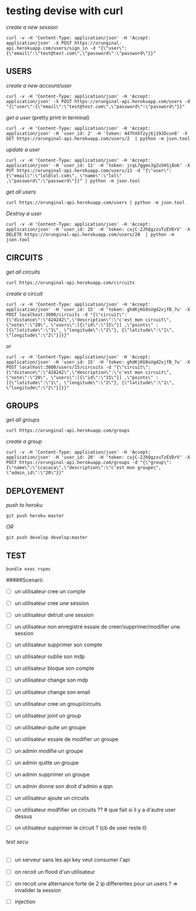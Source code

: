 # testing devise with curl


_create a new session_
```
curl -v -H 'Content-Type: application/json' -H 'Accept: application/json' -X POST https://orunginal-api.herokuapp.com/users/sign_in -d "{\"user\":{\"email\":\"test@test.com\",\"password\":\"password\"}}"
```

## USERS


_create a new account/user_
```
curl -v -H 'Content-Type: application/json' -H 'Accept: application/json' -X POST https://orunginal-api.herokuapp.com/users -d "{\"user\":{\"email\":\"test@test.com\",\"password\":\"password\"}}"
```


_get a user_ (pretty print in terminal)
```
curl -v -H 'Content-Type: application/json' -H 'Accept: application/json' -H 'user_id: 2' -H 'token: 447hXkTzyj6j19JDcun8' -X GET https://orunginal-api.herokuapp.com/users/2  | python -m json.tool
```

_update a user_
```
curl -v -H 'Content-Type: application/json' -H 'Accept: application/json' -H 'user_id: 11' -H 'token: jcqL7ggms3gZu5HSj8ob' -X PUT https://orunginal-api.herokuapp.com/users/11 -d "{\"user\":{\"email\":\"lol@lol.com\", \"name\":\"lol\" ,\"password\":\"password\"}}" | python -m json.tool
```

_get all users_
```
curl https://orunginal-api.herokuapp.com/users | python -m json.tool
```

_Destroy a user_
```
curl -v -H 'Content-Type: application/json' -H 'Accept: application/json' -H 'user_id: 20' -H 'token: cxjC-2JhQgzzuTzEVDrV' -X DELETE https://orunginal-api.herokuapp.com/users/20  | python -m json.tool
```


## CIRCUITS

_get all circuits_
```
curl https://orunginal-api.herokuapp.com/circuits
```

_create a circuit_
```
curl -v -H 'Content-Type: application/json' -H 'Accept: application/json' -H 'user_id: 15' -H 'token: ghdKjKG9sUgd2xjfB_7u' -X POST localhost:3000/circuits -d "{\"circuit\":{\"distance\":\"424242\",\"description\":\"c'est mon circuit\", \"note\":\"20\", \"users\":[{\"id\":\"15\"}] ,\"points\" : [{\"latitude\":\"1\", \"longitude\":\"2\"}, {\"latitude\":\"1\", \"longitude\":\"2\"}]}}"
```

or

```
curl -v -H 'Content-Type: application/json' -H 'Accept: application/json' -H 'user_id: 15' -H 'token: ghdKjKG9sUgd2xjfB_7u' -X POST localhost:3000/users/15/circuits -d "{\"circuit\":{\"distance\":\"424242\",\"description\":\"c'est mon circuit\", \"note\":\"20\", \"users\":[{\"id\":\"15\"}] ,\"points\" : [{\"latitude\":\"1\", \"longitude\":\"2\"}, {\"latitude\":\"1\", \"longitude\":\"2\"}]}}"
```


## GROUPS

_get all groups_
```
curl https://orunginal-api.herokuapp.com/groups
```

_create a group_
```
curl -v -H 'Content-Type: application/json' -H 'Accept: application/json' -H 'user_id: 20' -H 'token: cxjC-2JhQgzzuTzEVDrV' -X POST https://orunginal-api.herokuapp.com/groups -d "{\"group\":{\"name\":\"ccacaca\",\"description\":\"c'est mon groupe\", \"admin_id\":\"20\"}}"
```


## DEPLOYEMENT

_push to heroku_

```
git push heroku master
```

*OR*

```
git push develop develop:master
```


## TEST


```
bundle exec rspec
```


#####Scenarii:

- [ ] un utilisateur cree un compte
- [ ] un utilisateur cree une session
- [ ] un utilisateur detruit une session
- [ ] un utilisateur non enregistré essaie de creer/supprimer/modifier une session
- [ ] un utilisateur supprimer son compte
- [ ] un utilisateur oublie son mdp
- [ ] un utilisateur bloque son compte
- [ ] un utilisateur change son mdp
- [ ] un utilisateur change son email


- [ ] un utilisateur cree un group/circuits
- [ ] un utilisateur joint un group
- [ ] un utilisateur quite un groupe
- [ ] un utilisateur essaie de modifier un groupe
- [ ] un admin modifie un groupe
- [ ] un admin quitte un groupe
- [ ] un admin supprimer un groupe
- [ ] un admin donne son droit d'admin a qqn

- [ ] un utilisateur ajoute un circuits
- [ ] un utilisateur modfifier un circuits ?? # que fait si il y a d'autre user dessus
- [ ] un utilisateur supprmier le circuit ? (cb de user reste il)


###### test secu

- [ ] un serveur sans les api key veut consumer l'api
- [ ] on recoit un flood d'un utilisateur
- [ ] on recoit une alternance forte de 2 ip differentes pour un users ? => invalider la session
- [ ] injection














